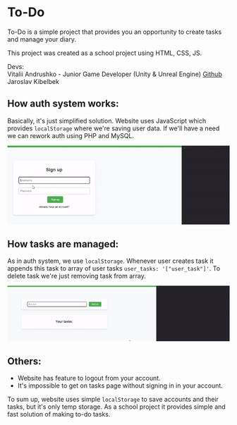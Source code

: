 # To-Do
To-Do is a simple project that provides you an opportunity to create tasks and manage your diary.

This project was created as a school project using HTML, CSS, JS.

Devs: <br />
Vitalii Andrushko - Junior Game Developer (Unity & Unreal Engine) [Github](https://github.com/ichopon1) <br />
Jaroslav Kibelbek

## How auth system works:
Basically, it's just simplified solution. Website uses JavaScript which provides `localStorage` where we're saving user data. If we'll have a need we can rework auth using PHP and MySQL.

![](https://github.com/ichopon1/school_website/blob/main/1.gif)

## How tasks are managed:
As in auth system, we use `localStorage`. Whenever user creates task it appends this task to array of user tasks `user_tasks: '["user_task"]'`.
To delete task we're just removing task from array.

![](https://github.com/ichopon1/school_website/blob/main/2.gif)

## Others:
- Website has feature to logout from your account. <br />
- It's impossible to get on tasks page without signing in in your account.

To sum up, website uses simple `localStorage` to save accounts and their tasks, but it's only temp storage. As a school project it provides simple and fast solution of making to-do tasks.
